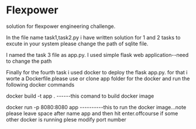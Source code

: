 # Flexpower
solution for flexpower engineering challenge.



In the file name task1,task2.py i have written solution for 1 and 2 tasks to excute in your system please change the path of sqlite file.


I named the task 3 file as app.py. I used simple flask web application--need to change the path




Finally for the fourth task i used docker to deploy the flask app.py. for that i worte a Dockerfile.please use or clone app folder for the docker and run the following docker commands

docker build -t app .       ------this comand to build docker image 





docker run -p 8080:8080 app               ----------this to run the docker image...note please leave space after name app and then hit enter.offcourse if some other docker is running plese modify port number 


